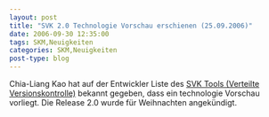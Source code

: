 ```yaml
---
layout: post
title: "SVK 2.0 Technologie Vorschau erschienen (25.09.2006)"
date: 2006-09-30 12:35:00
tags: SKM,Neuigkeiten
categories: SKM,Neuigkeiten
post-type: blog
---
```

Chia-Liang Kao hat auf der Entwickler Liste des <a href="http://svk.elixus.org"  title="SVK Tool">SVK Tools (Verteilte Versionskontrolle)</a> bekannt gegeben, dass ein technologie Vorschau vorliegt. Die Release 2.0 wurde für Weihnachten angekündigt.
